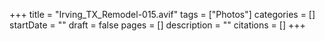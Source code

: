 +++
title = "Irving_TX_Remodel-015.avif"
tags = ["Photos"]
categories = []
startDate = ""
draft = false
pages = []
description = ""
citations = []
+++
